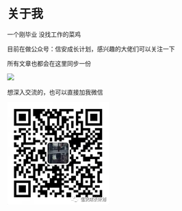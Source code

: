 # 关于我

一个刚毕业 没找工作的菜鸡

目前在做公众号：信安成长计划，感兴趣的大佬们可以关注一下

所有文章也都会在这里同步一份

![](.gitbook/assets/扫码\_搜索联合传播样式-标准色版.png)

想深入交流的，也可以直接加我微信

![](<.gitbook/assets/0 (1).png>)
